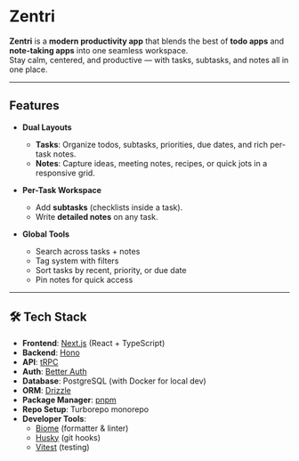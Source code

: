 # Zentri

**Zentri** is a **modern productivity app** that blends the best of **todo apps** and **note-taking apps** into one seamless workspace.  
Stay calm, centered, and productive — with tasks, subtasks, and notes all in one place.  

---

## Features

- **Dual Layouts**  
  - **Tasks**: Organize todos, subtasks, priorities, due dates, and rich per-task notes.  
  - **Notes**: Capture ideas, meeting notes, recipes, or quick jots in a responsive grid.  

- **Per-Task Workspace**  
  - Add **subtasks** (checklists inside a task).  
  - Write **detailed notes** on any task.  

- **Global Tools**  
  - Search across tasks + notes  
  - Tag system with filters  
  - Sort tasks by recent, priority, or due date  
  - Pin notes for quick access  

---

## 🛠️ Tech Stack

- **Frontend**: [Next.js](https://nextjs.org/) (React + TypeScript)  
- **Backend**: [Hono](https://hono.dev/)  
- **API**: [tRPC](https://trpc.io/)  
- **Auth**: [Better Auth](https://better-auth.dev/)  
- **Database**: PostgreSQL (with Docker for local dev)  
- **ORM**: [Drizzle](https://orm.drizzle.team/)  
- **Package Manager**: [pnpm](https://pnpm.io/)  
- **Repo Setup**: Turborepo monorepo  
- **Developer Tools**:  
  - [Biome](https://biomejs.dev/) (formatter & linter)  
  - [Husky](https://typicode.github.io/husky/) (git hooks)  
  - [Vitest](https://vitest.dev/) (testing)  
